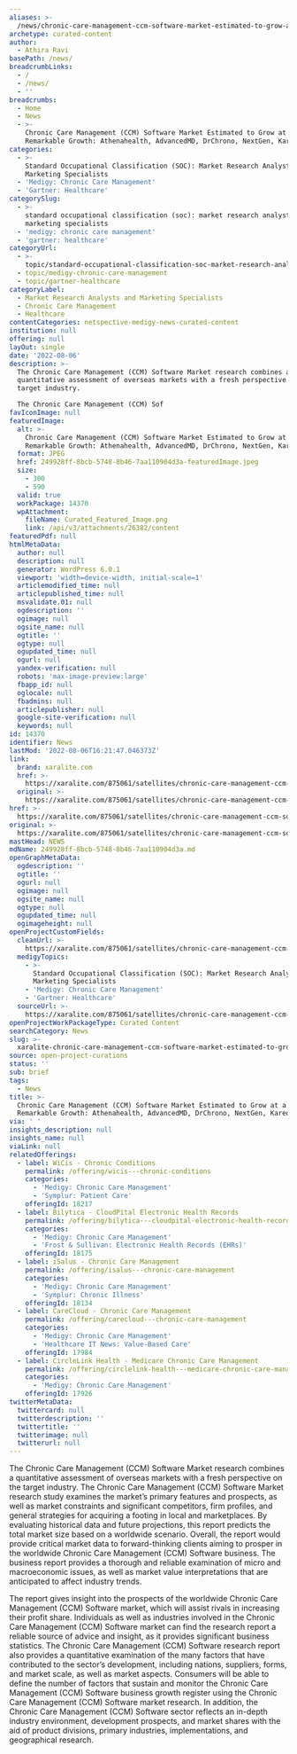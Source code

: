 ```yaml
---
aliases: >-
  /news/chronic-care-management-ccm-software-market-estimated-to-grow-at-a-remarkable-growth-athenahealth-advancedmd-drchrono-nextgen-kareo
archetype: curated-content
author:
  - Athira Ravi
basePath: /news/
breadcrumbLinks:
  - /
  - /news/
  - ''
breadcrumbs:
  - Home
  - News
  - >-
    Chronic Care Management (CCM) Software Market Estimated to Grow at a
    Remarkable Growth: Athenahealth, AdvancedMD, DrChrono, NextGen, Kareo,
categories:
  - >-
    Standard Occupational Classification (SOC): Market Research Analysts and
    Marketing Specialists
  - 'Medigy: Chronic Care Management'
  - 'Gartner: Healthcare'
categorySlug:
  - >-
    standard occupational classification (soc): market research analysts and
    marketing specialists
  - 'medigy: chronic care management'
  - 'gartner: healthcare'
categoryUrl:
  - >-
    topic/standard-occupational-classification-soc-market-research-analysts-and-marketing-specialists
  - topic/medigy-chronic-care-management
  - topic/gartner-healthcare
categoryLabel:
  - Market Research Analysts and Marketing Specialists
  - Chronic Care Management
  - Healthcare
contentCategories: netspective-medigy-news-curated-content
institution: null
offering: null
layOut: single
date: '2022-08-06'
description: >-
  The Chronic Care Management (CCM) Software Market research combines a
  quantitative assessment of overseas markets with a fresh perspective on the
  target industry.

  The Chronic Care Management (CCM) Sof
favIconImage: null
featuredImage:
  alt: >-
    Chronic Care Management (CCM) Software Market Estimated to Grow at a
    Remarkable Growth: Athenahealth, AdvancedMD, DrChrono, NextGen, Kareo,
  format: JPEG
  href: 249928ff-8bcb-5748-8b46-7aa110904d3a-featuredImage.jpeg
  size:
    - 300
    - 590
  valid: true
  workPackage: 14370
  wpAttachment:
    fileName: Curated_Featured_Image.png
    link: /api/v3/attachments/26382/content
featuredPdf: null
htmlMetaData:
  author: null
  description: null
  generator: WordPress 6.0.1
  viewport: 'width=device-width, initial-scale=1'
  articlemodified_time: null
  articlepublished_time: null
  msvalidate.01: null
  ogdescription: ''
  ogimage: null
  ogsite_name: null
  ogtitle: ''
  ogtype: null
  ogupdated_time: null
  ogurl: null
  yandex-verification: null
  robots: 'max-image-preview:large'
  fbapp_id: null
  oglocale: null
  fbadmins: null
  articlepublisher: null
  google-site-verification: null
  keywords: null
id: 14370
identifier: News
lastMod: '2022-08-06T16:21:47.046373Z'
link:
  brand: xaralite.com
  href: >-
    https://xaralite.com/875061/satellites/chronic-care-management-ccm-software-market-estimated-to-grow-at-a-remarkable-growth-athenahealth-advancedmd-drchrono-nextgen-kareo/
  original: >-
    https://xaralite.com/875061/satellites/chronic-care-management-ccm-software-market-estimated-to-grow-at-a-remarkable-growth-athenahealth-advancedmd-drchrono-nextgen-kareo/
href: >-
  https://xaralite.com/875061/satellites/chronic-care-management-ccm-software-market-estimated-to-grow-at-a-remarkable-growth-athenahealth-advancedmd-drchrono-nextgen-kareo/
original: >-
  https://xaralite.com/875061/satellites/chronic-care-management-ccm-software-market-estimated-to-grow-at-a-remarkable-growth-athenahealth-advancedmd-drchrono-nextgen-kareo/
mastHead: NEWS
mdName: 249928ff-8bcb-5748-8b46-7aa110904d3a.md
openGraphMetaData:
  ogdescription: ''
  ogtitle: ''
  ogurl: null
  ogimage: null
  ogsite_name: null
  ogtype: null
  ogupdated_time: null
  ogimageheight: null
openProjectCustomFields:
  cleanUrl: >-
    https://xaralite.com/875061/satellites/chronic-care-management-ccm-software-market-estimated-to-grow-at-a-remarkable-growth-athenahealth-advancedmd-drchrono-nextgen-kareo/
  medigyTopics:
    - >-
      Standard Occupational Classification (SOC): Market Research Analysts and
      Marketing Specialists
    - 'Medigy: Chronic Care Management'
    - 'Gartner: Healthcare'
  sourceUrl: >-
    https://xaralite.com/875061/satellites/chronic-care-management-ccm-software-market-estimated-to-grow-at-a-remarkable-growth-athenahealth-advancedmd-drchrono-nextgen-kareo/
openProjectWorkPackageType: Curated Content
searchCategory: News
slug: >-
  xaralite-chronic-care-management-ccm-software-market-estimated-to-grow-at-a-remarkable-growth-athenahealth-advancedmd-drchrono-nextgen-kareo
source: open-project-curations
status: ''
sub: brief
tags:
  - News
title: >-
  Chronic Care Management (CCM) Software Market Estimated to Grow at a
  Remarkable Growth: Athenahealth, AdvancedMD, DrChrono, NextGen, Kareo,
via: ' '
insights_description: null
insights_name: null
viaLink: null
relatedOfferings:
  - label: WiCis - Chronic Conditions
    permalink: /offering/wicis---chronic-conditions
    categories:
      - 'Medigy: Chronic Care Management'
      - 'Symplur: Patient Care'
    offeringId: 18217
  - label: Bilytica - CloudPital Electronic Health Records
    permalink: /offering/bilytica---cloudpital-electronic-health-records
    categories:
      - 'Medigy: Chronic Care Management'
      - 'Frost & Sullivan: Electronic Health Records (EHRs)'
    offeringId: 18175
  - label: iSalus - Chronic Care Management
    permalink: /offering/isalus---chronic-care-management
    categories:
      - 'Medigy: Chronic Care Management'
      - 'Symplur: Chronic Illness'
    offeringId: 18134
  - label: CareCloud - Chronic Care Management
    permalink: /offering/carecloud---chronic-care-management
    categories:
      - 'Medigy: Chronic Care Management'
      - 'Healthcare IT News: Value-Based Care'
    offeringId: 17984
  - label: CircleLink Health - Medicare Chronic Care Management
    permalink: /offering/circlelink-health---medicare-chronic-care-management
    categories:
      - 'Medigy: Chronic Care Management'
    offeringId: 17926
twitterMetaData:
  twittercard: null
  twitterdescription: ''
  twittertitle: ''
  twitterimage: null
  twitterurl: null
---
```

<p>The Chronic Care Management (CCM) Software Market research combines a quantitative assessment of overseas markets with a fresh perspective on the target industry.
The Chronic Care Management (CCM) Software Market research study examines the market’s primary features and prospects, as well as market constraints and significant competitors, firm profiles, and general strategies for acquiring a footing in local and marketplaces.
By evaluating historical data and future projections, this report predicts the total market size based on a worldwide scenario.
Overall, the report would provide critical market data to forward-thinking clients aiming to prosper in the worldwide Chronic Care Management (CCM) Software business. The business report provides a thorough and reliable examination of micro and macroeconomic issues, as well as market value interpretations that are anticipated to affect industry trends.
</p><p>The report gives insight into the prospects of the worldwide Chronic Care Management (CCM) Software market, which will assist rivals in increasing their profit share.
Individuals as well as industries involved in the Chronic Care Management (CCM) Software market can find the research report a reliable source of advice and insight, as it provides significant business statistics. The Chronic Care Management (CCM) Software research report also provides a quantitative examination of the many factors that have contributed to the sector’s development, including nations, suppliers, forms, and market scale, as well as market aspects.
Consumers will be able to define the number of factors that sustain and monitor the Chronic Care Management (CCM) Software business growth register using the Chronic Care Management (CCM) Software market research.
In addition, the Chronic Care Management (CCM) Software sector reflects an in-depth industry environment, development prospects, and market shares with the aid of product divisions, primary industries, implementations, and geographical research.</p>